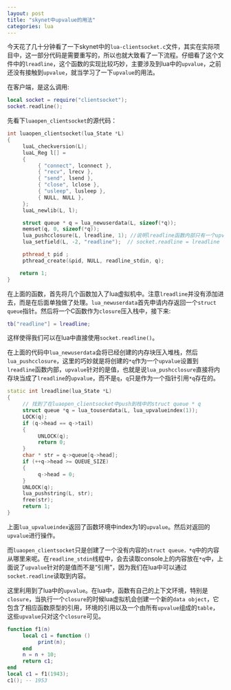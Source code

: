 ```yaml
---
layout: post
title: "skynet中upvalue的用法"
categories: lua
---
```


今天花了几十分钟看了一下skynet中的```lua-clientsocket.c```文件，其实在实际项目中，这一部分代码是需要重写的，所以也就大致看了一下流程。仔细看了这个文件中的```lreadline```，这个函数的实现比较巧妙，主要涉及到lua中的```upvalue```，之前还没有接触到```upvalue```，就当学习了一下```upvalue```的用法。

在客户端，是这么调用:

``` lua
local socket = require("clientsocket");
socket.readline();
```

先看下```luaopen_clientsocket```的源代码：

``` c++
int luaopen_clientsocket(lua_State *L) 
{
	 luaL_checkversion(L);
	 luaL_Reg l[] = 
	 {
		  { "connect", lconnect },
		  { "recv", lrecv },
		  { "send", lsend },
		  { "close", lclose },
		  { "usleep", lusleep },
		  { NULL, NULL },
	 };
	 luaL_newlib(L, l);

	 struct queue * q = lua_newuserdata(L, sizeof(*q));
	 memset(q, 0, sizeof(*q));
	 lua_pushcclosure(L, lreadline, 1); //说明lreadline函数内部只有一个upvalue值
	 lua_setfield(L, -2, "readline");  // socket.readline = lreadline

	 pthread_t pid ;
	 pthread_create(&pid, NULL, readline_stdin, q);

	return 1;
}
```

在上面的函数，首先将几个函数加入了lua虚拟机中。注意```lreadline```并没有添加进去，而是在后面单独做了处理。```lua_newuserdata```首先申请内存返回一个```struct``` ```queue```指针。然后将一个C函数作为```closure```压入栈中，接下来:  

``` lua
tb["readline"] = lreadline;
```

这样使得我们可以在lua中直接使用```socket.readline()```。

在上面的代码中```lua_newuserdata```会将已经创建的内存块压入堆栈，然后```lua_pushcclosure```，这里的巧妙就是将创建的```*q```作为一个```upvalue```设置到```lreadline```函数内部，```upvalue```针对的是值，也就是说```lua_pushcclosure```直接将内存块当成了```lreadline```的```upvalue```，而不是```q```，```q```只是作为一个指针引用```*q```存在的。

``` c++
static int lreadline(lua_State *L) 
{
	 // 找到了在luaopen_clientsocket中push到栈中的struct queue * q
	 struct queue *q = lua_touserdata(L, lua_upvalueindex(1));
	 LOCK(q);
	 if (q->head == q->tail) 
	 {
		  UNLOCK(q);
		  return 0;
	 }
	 char * str = q->queue[q->head];
	 if (++q->head >= QUEUE_SIZE) 
	 {
		  q->head = 0;
	 }
	 UNLOCK(q);
	 lua_pushstring(L, str);
	 free(str);
	 return 1;
}
```

上面```lua_upvalueindex```返回了函数环境中index为1的```upvalue```。然后对返回的```upvalue```进行操作。

而```luaopen_clientsocket```只是创建了一个没有内容的```struct queue，*q```中的内容从哪里来呢。在```readline_stdin```线程中，会去读取console上的内容放在```*q```中，上面说了```upvalue```针对的是值而不是“引用”，因为我们在lua中可以通过```socket.readline```读取到内容。

这里利用到了lua中的```upvalue```。在lua中，函数有自己的上下文环境，特别是```closure```，当执行一个```closure```的时候lua虚拟机会创建一个新的```data object```，它包含了相应函数原型的引用，环境的引用以及一个由所有```upvalue```组成的```table```，这些```upvalue```只对这个```closure```可见。

``` lua
function f1(n)
     local c1 = function ()
          print(n);
     end
     n = n + 10;
     return c1;
end
local c1 = f1(1943);
c1(); -- 1953
```

